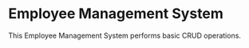 # Employee Management System
<p>This Employee Management System performs basic CRUD operations.</p>
